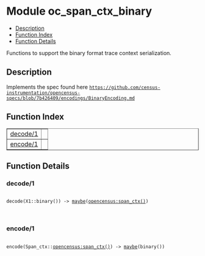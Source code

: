 

# Module oc_span_ctx_binary #
* [Description](#description)
* [Function Index](#index)
* [Function Details](#functions)

Functions to support the binary format trace context serialization.

<a name="description"></a>

## Description ##
Implements the spec found here
[`https://github.com/census-instrumentation/opencensus-specs/blob/7b426409/encodings/BinaryEncoding.md`](https://github.com/census-instrumentation/opencensus-specs/blob/7b426409/encodings/BinaryEncoding.md)<a name="index"></a>

## Function Index ##


<table width="100%" border="1" cellspacing="0" cellpadding="2" summary="function index"><tr><td valign="top"><a href="#decode-1">decode/1</a></td><td></td></tr><tr><td valign="top"><a href="#encode-1">encode/1</a></td><td></td></tr></table>


<a name="functions"></a>

## Function Details ##

<a name="decode-1"></a>

### decode/1 ###

<pre><code>
decode(X1::binary()) -&gt; <a href="#type-maybe">maybe</a>(<a href="opencensus.md#type-span_ctx">opencensus:span_ctx()</a>)
</code></pre>
<br />

<a name="encode-1"></a>

### encode/1 ###

<pre><code>
encode(Span_ctx::<a href="opencensus.md#type-span_ctx">opencensus:span_ctx()</a>) -&gt; <a href="#type-maybe">maybe</a>(binary())
</code></pre>
<br />

